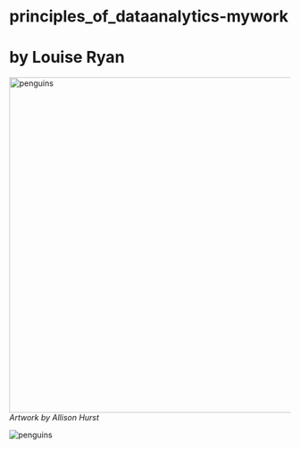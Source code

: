 # principles_of_dataanalytics-mywork

# by Louise Ryan



<img src="https://allisonhorst.github.io/palmerpenguins/reference/figures/lter_penguins.png" alt="penguins" width="600"/> *Artwork by Allison Hurst*

![penguins](https://upload.wikimedia.org/wikipedia/commons/3/3d/Ant-pen_map_anvers.PNG)


